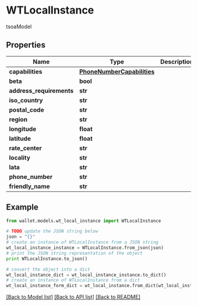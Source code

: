 # WTLocalInstance

tsoaModel

## Properties

Name | Type | Description | Notes
------------ | ------------- | ------------- | -------------
**capabilities** | [**PhoneNumberCapabilities**](PhoneNumberCapabilities.md) |  | 
**beta** | **bool** |  | 
**address_requirements** | **str** |  | 
**iso_country** | **str** |  | 
**postal_code** | **str** |  | 
**region** | **str** |  | 
**longitude** | **float** |  | 
**latitude** | **float** |  | 
**rate_center** | **str** |  | 
**locality** | **str** |  | 
**lata** | **str** |  | 
**phone_number** | **str** |  | 
**friendly_name** | **str** |  | 

## Example

```python
from wallet.models.wt_local_instance import WTLocalInstance

# TODO update the JSON string below
json = "{}"
# create an instance of WTLocalInstance from a JSON string
wt_local_instance_instance = WTLocalInstance.from_json(json)
# print the JSON string representation of the object
print WTLocalInstance.to_json()

# convert the object into a dict
wt_local_instance_dict = wt_local_instance_instance.to_dict()
# create an instance of WTLocalInstance from a dict
wt_local_instance_form_dict = wt_local_instance.from_dict(wt_local_instance_dict)
```
[[Back to Model list]](../README.md#documentation-for-models) [[Back to API list]](../README.md#documentation-for-api-endpoints) [[Back to README]](../README.md)


